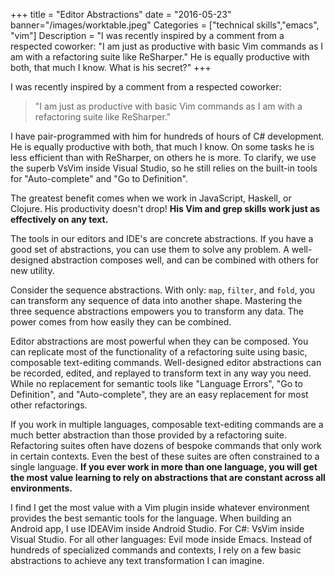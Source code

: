 +++
title = "Editor Abstractions"
date = "2016-05-23"
banner="/images/worktable.jpeg"
Categories = ["technical skills","emacs", "vim"]
Description = "I was recently inspired by a comment from a respected coworker: \"I am just as productive with basic Vim commands as I am with a refactoring suite like ReSharper.\" He is equally productive with both, that much I know. What is his secret?"
+++

I was recently inspired by a comment from a respected coworker:

> "I am just as productive with basic Vim commands as I am with a refactoring
> suite like ReSharper."

I have pair-programmed with him for hundreds of hours of C# development. He is
equally productive with both, that much I know. On some tasks he is less
efficient than with ReSharper, on others he is more. To clarify, we use the
superb VsVim inside Visual Studio, so he still relies on the built-in tools for
"Auto-complete" and "Go to Definition".

The greatest benefit comes when we work in JavaScript, Haskell, or Clojure. His
productivity doesn't drop! **His Vim and grep skills work just as effectively on
any text.**

The tools in our editors and IDE's are concrete abstractions. If you have a good
set of abstractions, you can use them to solve any problem. A well-designed
abstraction composes well, and can be combined with others for new utility.

Consider the sequence abstractions. With only: ```map```, ```filter```, and
```fold```, you can transform any sequence of data into another shape. Mastering
the three sequence abstractions empowers you to transform any data. The power comes
from how easily they can be combined.

Editor abstractions are most powerful when they can be composed. You can
replicate most of the functionality of a refactoring suite using basic,
composable text-editing commands. Well-designed editor abstractions can be
recorded, edited, and replayed to transform text in any way you need. While no
replacement for semantic tools like "Language Errors", "Go to Definition", and
"Auto-complete", they are an easy replacement for most other refactorings.

If you work in multiple languages, composable text-editing commands are a much
better abstraction than those provided by a refactoring suite. Refactoring
suites often have dozens of bespoke commands that only work in certain contexts.
Even the best of these suites are often constrained to a single language. **If
you ever work in more than one language, you will get the most value learning to
rely on abstractions that are constant across all environments.**

I find I get the most value with a Vim plugin inside whatever environment
provides the best semantic tools for the language. When building an Android app,
I use IDEAVim inside Android Studio. For C#: VsVim inside Visual Studio. For all
other languages: Evil mode inside Emacs. Instead of hundreds of specialized
commands and contexts, I rely on a few basic abstractions to achieve any text
transformation I can imagine.
